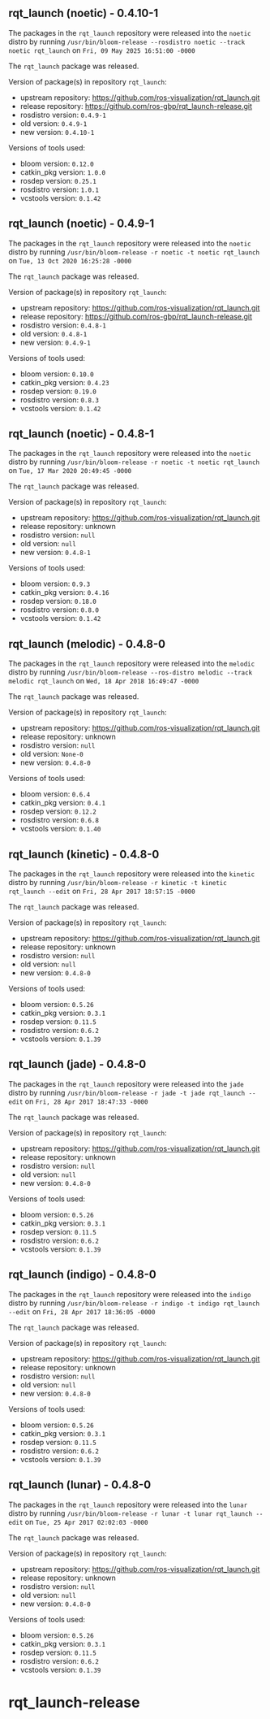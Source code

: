## rqt_launch (noetic) - 0.4.10-1

The packages in the `rqt_launch` repository were released into the `noetic` distro by running `/usr/bin/bloom-release --rosdistro noetic --track noetic rqt_launch` on `Fri, 09 May 2025 16:51:00 -0000`

The `rqt_launch` package was released.

Version of package(s) in repository `rqt_launch`:

- upstream repository: https://github.com/ros-visualization/rqt_launch.git
- release repository: https://github.com/ros-gbp/rqt_launch-release.git
- rosdistro version: `0.4.9-1`
- old version: `0.4.9-1`
- new version: `0.4.10-1`

Versions of tools used:

- bloom version: `0.12.0`
- catkin_pkg version: `1.0.0`
- rosdep version: `0.25.1`
- rosdistro version: `1.0.1`
- vcstools version: `0.1.42`


## rqt_launch (noetic) - 0.4.9-1

The packages in the `rqt_launch` repository were released into the `noetic` distro by running `/usr/bin/bloom-release -r noetic -t noetic rqt_launch` on `Tue, 13 Oct 2020 16:25:28 -0000`

The `rqt_launch` package was released.

Version of package(s) in repository `rqt_launch`:

- upstream repository: https://github.com/ros-visualization/rqt_launch.git
- release repository: https://github.com/ros-gbp/rqt_launch-release.git
- rosdistro version: `0.4.8-1`
- old version: `0.4.8-1`
- new version: `0.4.9-1`

Versions of tools used:

- bloom version: `0.10.0`
- catkin_pkg version: `0.4.23`
- rosdep version: `0.19.0`
- rosdistro version: `0.8.3`
- vcstools version: `0.1.42`


## rqt_launch (noetic) - 0.4.8-1

The packages in the `rqt_launch` repository were released into the `noetic` distro by running `/usr/bin/bloom-release -r noetic -t noetic rqt_launch` on `Tue, 17 Mar 2020 20:49:45 -0000`

The `rqt_launch` package was released.

Version of package(s) in repository `rqt_launch`:

- upstream repository: https://github.com/ros-visualization/rqt_launch.git
- release repository: unknown
- rosdistro version: `null`
- old version: `null`
- new version: `0.4.8-1`

Versions of tools used:

- bloom version: `0.9.3`
- catkin_pkg version: `0.4.16`
- rosdep version: `0.18.0`
- rosdistro version: `0.8.0`
- vcstools version: `0.1.42`


## rqt_launch (melodic) - 0.4.8-0

The packages in the `rqt_launch` repository were released into the `melodic` distro by running `/usr/bin/bloom-release --ros-distro melodic --track melodic rqt_launch` on `Wed, 18 Apr 2018 16:49:47 -0000`

The `rqt_launch` package was released.

Version of package(s) in repository `rqt_launch`:

- upstream repository: https://github.com/ros-visualization/rqt_launch.git
- release repository: unknown
- rosdistro version: `null`
- old version: `None-0`
- new version: `0.4.8-0`

Versions of tools used:

- bloom version: `0.6.4`
- catkin_pkg version: `0.4.1`
- rosdep version: `0.12.2`
- rosdistro version: `0.6.8`
- vcstools version: `0.1.40`


## rqt_launch (kinetic) - 0.4.8-0

The packages in the `rqt_launch` repository were released into the `kinetic` distro by running `/usr/bin/bloom-release -r kinetic -t kinetic rqt_launch --edit` on `Fri, 28 Apr 2017 18:57:15 -0000`

The `rqt_launch` package was released.

Version of package(s) in repository `rqt_launch`:

- upstream repository: https://github.com/ros-visualization/rqt_launch.git
- release repository: unknown
- rosdistro version: `null`
- old version: `null`
- new version: `0.4.8-0`

Versions of tools used:

- bloom version: `0.5.26`
- catkin_pkg version: `0.3.1`
- rosdep version: `0.11.5`
- rosdistro version: `0.6.2`
- vcstools version: `0.1.39`


## rqt_launch (jade) - 0.4.8-0

The packages in the `rqt_launch` repository were released into the `jade` distro by running `/usr/bin/bloom-release -r jade -t jade rqt_launch --edit` on `Fri, 28 Apr 2017 18:47:33 -0000`

The `rqt_launch` package was released.

Version of package(s) in repository `rqt_launch`:

- upstream repository: https://github.com/ros-visualization/rqt_launch.git
- release repository: unknown
- rosdistro version: `null`
- old version: `null`
- new version: `0.4.8-0`

Versions of tools used:

- bloom version: `0.5.26`
- catkin_pkg version: `0.3.1`
- rosdep version: `0.11.5`
- rosdistro version: `0.6.2`
- vcstools version: `0.1.39`


## rqt_launch (indigo) - 0.4.8-0

The packages in the `rqt_launch` repository were released into the `indigo` distro by running `/usr/bin/bloom-release -r indigo -t indigo rqt_launch --edit` on `Fri, 28 Apr 2017 18:36:05 -0000`

The `rqt_launch` package was released.

Version of package(s) in repository `rqt_launch`:

- upstream repository: https://github.com/ros-visualization/rqt_launch.git
- release repository: unknown
- rosdistro version: `null`
- old version: `null`
- new version: `0.4.8-0`

Versions of tools used:

- bloom version: `0.5.26`
- catkin_pkg version: `0.3.1`
- rosdep version: `0.11.5`
- rosdistro version: `0.6.2`
- vcstools version: `0.1.39`


## rqt_launch (lunar) - 0.4.8-0

The packages in the `rqt_launch` repository were released into the `lunar` distro by running `/usr/bin/bloom-release -r lunar -t lunar rqt_launch --edit` on `Tue, 25 Apr 2017 02:02:03 -0000`

The `rqt_launch` package was released.

Version of package(s) in repository `rqt_launch`:

- upstream repository: https://github.com/ros-visualization/rqt_launch.git
- release repository: unknown
- rosdistro version: `null`
- old version: `null`
- new version: `0.4.8-0`

Versions of tools used:

- bloom version: `0.5.26`
- catkin_pkg version: `0.3.1`
- rosdep version: `0.11.5`
- rosdistro version: `0.6.2`
- vcstools version: `0.1.39`


# rqt_launch-release
